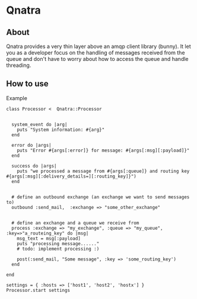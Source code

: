 Qnatra
======


About
-----

Qnatra provides a very thin layer above an amqp client library (bunny). It let you as a developer focus on the handling of messages 
received from the queue and don't have to worry about how to access the queue and handle threading.


How to use
----------

Example


    class Processor <  Qnatra::Processor


      system_event do |arg|
        puts "System information: #{arg}"
      end

      error do |args|
        puts "Error #{args[:error]} for message: #{args[:msg][:payload]}" 
      end

      success do |args|
        puts "we processed a message from #{args[:queue]} and routing key #{args[:msg][:delivery_details=][:routing_key]}")
      end


      # define an outbound exchange (an exchange we want to send messages to)
      outbound :send_mail,  :exchange => "some_other_exchange"


      # define an exchange and a queue we receive from
      process :exchange => "my_exchange", :queue => "my_queue", :key=>"a_routeing_key" do |msg|
        msg_text = msg[:payload]
        puts "processing message......"
        # todo: implement processing :)

        post(:send_mail, "Some message", :key => 'some_routing_key')
      end

    end

    settings = { :hosts => ['host1', 'host2', 'hostx'] }
    Processor.start settings



